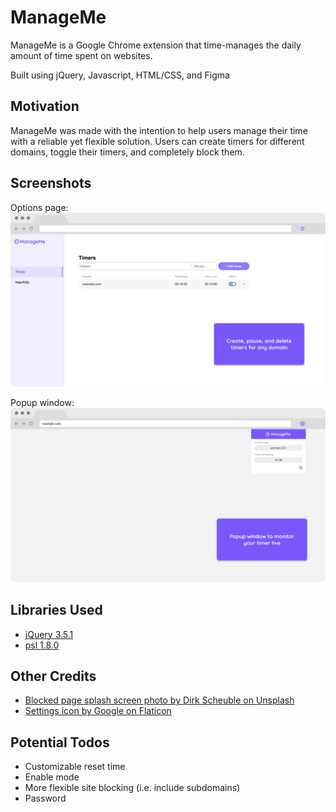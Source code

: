 # ManageMe

ManageMe is a Google Chrome extension that time-manages the daily amount of time
spent on websites.

Built using jQuery, Javascript, HTML/CSS, and Figma

## Motivation
ManageMe was made with the intention to help users manage their time with a 
reliable yet flexible solution. Users can create timers for different domains, 
toggle their timers, and completely block them.

## Screenshots
Options page:
![Options page](images/options-demo.png)


Popup window:
![Popup example](images/popup-demo.png)

## Libraries Used
* [jQuery 3.5.1](https://jquery.com)
* [psl 1.8.0](https://www.npmjs.com/package/psl)

## Other Credits
* [Blocked page splash screen photo by Dirk Scheuble on Unsplash](https://unsplash.com/photos/MpN-RvJ4lRc)
* [Settings icon by Google on Flaticon](https://www.flaticon.com)

## Potential Todos
* Customizable reset time
* Enable mode
* More flexible site blocking (i.e. include subdomains)
* Password
